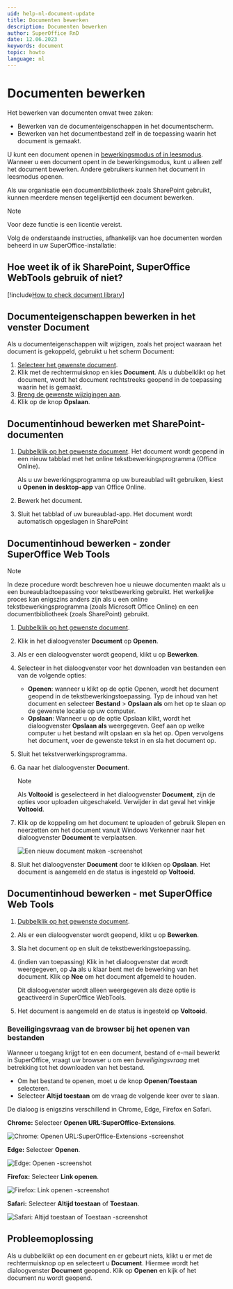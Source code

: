 ```yaml
---
uid: help-nl-document-update
title: Documenten bewerken
description: Documenten bewerken
author: SuperOffice RnD
date: 12.06.2023
keywords: document
topic: howto
language: nl
---
```


# Documenten bewerken

Het bewerken van documenten omvat twee zaken:

* Bewerken van de documenteigenschappen in het documentscherm.
* Bewerken van het documentbestand zelf in de toepassing waarin het document is gemaakt.

U kunt een document openen in [bewerkingsmodus of in leesmodus][1]. Wanneer u een document opent in de bewerkingsmodus, kunt u alleen zelf het document bewerken. Andere gebruikers kunnen het document in leesmodus openen.

Als uw organisatie een documentbibliotheek zoals SharePoint gebruikt, kunnen meerdere mensen tegelijkertijd een document bewerken.

> [!NOTE]
> Voor deze functie is een licentie vereist.

Volg de onderstaande instructies, afhankelijk van hoe documenten worden beheerd in uw SuperOffice-installatie:

## Hoe weet ik of ik SharePoint, SuperOffice WebTools gebruik of niet?

[!include[How to check document library](includes/webtools-or-sharepoint.md)]

## Documenteigenschappen bewerken in het venster Document

Als u documenteigenschappen wilt wijzigen, zoals het project waaraan het document is gekoppeld, gebruikt u het scherm Document:

1. [Selecteer het gewenste document][2].
2. Klik met de rechtermuisknop en kies **Document**. Als u dubbelklikt op het document, wordt het document rechtstreeks geopend in de toepassing waarin het is gemaakt.
3. [Breng de gewenste wijzigingen aan][3].
4. Klik op de knop **Opslaan**.

## Documentinhoud bewerken met SharePoint-documenten

1. [Dubbelklik op het gewenste document][2]. Het document wordt geopend in een nieuw tabblad met het online tekstbewerkingsprogramma (Office Online).

    Als u uw bewerkingsprogramma op uw bureaublad wilt gebruiken, kiest u **Openen in desktop-app** van Office Online.

2. Bewerk het document.

3. Sluit het tabblad of uw bureaublad-app. Het document wordt automatisch opgeslagen in SharePoint

## Documentinhoud bewerken - zonder SuperOffice Web Tools

> [!NOTE]
> In deze procedure wordt beschreven hoe u nieuwe documenten maakt als u een bureaubladtoepassing voor tekstbewerking gebruikt. Het werkelijke proces kan enigszins anders zijn als u een online tekstbewerkingsprogramma (zoals Microsoft Office Online) en een documentbibliotheek (zoals SharePoint) gebruikt.

1. [Dubbelklik op het gewenste document][2].
2. Klik in het dialoogvenster **Document** op **Openen**.
3. Als er een dialoogvenster wordt geopend, klikt u op **Bewerken**.
4. Selecteer in het dialoogvenster voor het downloaden van bestanden een van de volgende opties:
    * **Openen**: wanneer u klikt op de optie Openen, wordt het document geopend in de tekstbewerkingstoepassing. Typ de inhoud van het document en selecteer **Bestand** > **Opslaan als** om het op te slaan op de gewenste locatie op uw computer.
    * **Opslaan**: Wanneer u op de optie Opslaan klikt, wordt het dialoogvenster **Opslaan als** weergegeven. Geef aan op welke computer u het bestand wilt opslaan en sla het op. Open vervolgens het document, voer de gewenste tekst in en sla het document op.
5. Sluit het tekstverwerkingsprogramma.
6. Ga naar het dialoogvenster **Document**.

    > [!NOTE]
    > Als **Voltooid** is geselecteerd in het dialoogvenster **Document**, zijn de opties voor uploaden uitgeschakeld. Verwijder in dat geval het vinkje **Voltooid**.

7. Klik op de koppeling om het document te uploaden of gebruik Slepen en neerzetten om het document vanuit Windows Verkenner naar het dialoogvenster **Document** te verplaatsen.

    ![Een nieuw document maken -screenshot][img1]

8. Sluit het dialoogvenster **Document** door te klikken op **Opslaan**. Het document is aangemeld en de status is ingesteld op **Voltooid**.

## Documentinhoud bewerken - met SuperOffice Web Tools

1. [Dubbelklik op het gewenste document][2].
2. Als er een dialoogvenster wordt geopend, klikt u op **Bewerken**.
3. Sla het document op en sluit de tekstbewerkingstoepassing.
4. (indien van toepassing) Klik in het dialoogvenster dat wordt weergegeven, op **Ja** als u klaar bent met de bewerking van het document. Klik op **Nee** om het document afgemeld te houden.

    Dit dialoogvenster wordt alleen weergegeven als deze optie is geactiveerd in SuperOffice WebTools.

5. Het document is aangemeld en de status is ingesteld op **Voltooid**.

### <a id="allow" />Beveiligingsvraag van de browser bij het openen van bestanden

Wanneer u toegang krijgt tot en een document, bestand of e-mail bewerkt in SuperOffice, vraagt uw browser u om een *beveiligingsvraag* met betrekking tot het downloaden van het bestand.

* Om het bestand te openen, moet u de knop **Openen**/**Toestaan** selecteren.
* Selecteer **Altijd toestaan** om de vraag de volgende keer over te slaan.

De dialoog is enigszins verschillend in Chrome, Edge, Firefox en Safari.

**Chrome:** Selecteer **Openen URL:SuperOffice-Extensions**.

![Chrome: Openen URL:SuperOffice-Extensions -screenshot][img5]

**Edge:** Selecteer **Openen**.

![Edge: Openen -screenshot][img2]

**Firefox:** Selecteer **Link openen**.

![Firefox: Link openen -screenshot][img3]

**Safari:** Selecteer **Altijd toestaan** of **Toestaan**.

![Safari: Altijd toestaan of Toestaan -screenshot][img4]

## Probleemoplossing

Als u dubbelklikt op een document en er gebeurt niets, klikt u er met de rechtermuisknop op en selecteert u **Document**. Hiermee wordt het dialoogvenster **Document** geopend. Klik op **Openen** en kijk of het document nu wordt geopend.

<!-- Referenced links -->
[1]: lock.md
[2]: open.md
[3]: screen/index.md

<!-- Referenced images -->
[img1]: ../../../media/loc/en/document/upload.png
[img2]: ../../../media/loc/en/webtools/webtools-edge-security-question.png
[img3]: ../../../media/loc/en/webtools/webtools-firefox-security-question.png
[img4]: ../../../media/loc/en/webtools/webtools-safari-security-question.png
[img5]: ../../../media/loc/en/webtools/webtools-chrome-security-question.png
